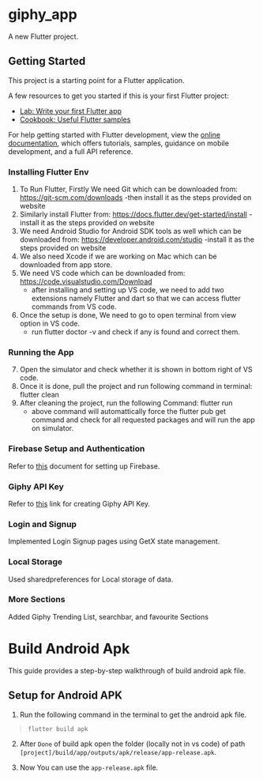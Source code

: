 # giphy_app

A new Flutter project.

## Getting Started

This project is a starting point for a Flutter application.

A few resources to get you started if this is your first Flutter project:

- [Lab: Write your first Flutter app](https://docs.flutter.dev/get-started/codelab)
- [Cookbook: Useful Flutter samples](https://docs.flutter.dev/cookbook)

For help getting started with Flutter development, view the
[online documentation](https://docs.flutter.dev/), which offers tutorials,
samples, guidance on mobile development, and a full API reference.


### Installing Flutter Env

1. To Run Flutter, Firstly We need Git which can be downloaded from:
    https://git-scm.com/downloads
    -then install it as the steps provided on website
2. Similarly install Flutter from:
    https://docs.flutter.dev/get-started/install
    -install it as the steps provided on website
3. We need Android Studio for Android SDK tools as well which can be downloaded from:
    https://developer.android.com/studio
    -install it as the steps provided on website
4. We also need Xcode if we are working on Mac which can be downloaded from app store.
5. We need VS code which can be downloaded from:
    https://code.visualstudio.com/Download
    - after installing and setting up VS code, we need to add two extensions namely Flutter and dart so that we can access flutter commands from VS code.
6. Once the setup is done, We need to go to open terminal from view option in VS code.
    - run flutter doctor -v and check if any is found and correct them.


### Running the App

7. Open the simulator and check whether it is shown in bottom right of VS code.
8. Once it is done, pull the project and run following command in terminal:
    flutter clean
9. After cleaning the project, run the following Command:
    flutter run
    - above command will automattically force the flutter pub get command and check for all requested packages and will run the app on simulator.


### Firebase Setup and Authentication
  Refer to [this](https://firebase.google.com/docs/flutter/setup?platform=android) document for setting up Firebase.

### Giphy API Key
  Refer to [this](https://developers.giphy.com/dashboard/) link for creating Giphy API Key.

### Login and Signup
  Implemented Login Signup pages using GetX state management.

### Local Storage
  Used sharedpreferences for Local storage of data.

### More Sections
  Added Giphy Trending List, searchbar, and favourite Sections

# Build Android Apk

This guide provides a step-by-step walkthrough of build android apk file.

## Setup for Android APK
 
   1. Run the following command in the terminal to get the android apk file.
   >  `flutter build apk`
 
   2. After `Done` of build apk open the folder (locally not in vs code) of path `[project]/build/app/outputs/apk/release/app-release.apk`.

   3. Now You can use the `app-release.apk` file.